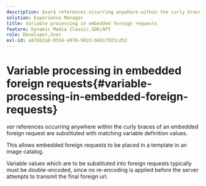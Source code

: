 ```yaml
---
description: $var$ references occurring anywhere within the curly braces of an embedded foreign request are substituted with matching variable definition values.
solution: Experience Manager
title: Variable processing in embedded foreign requests
feature: Dynamic Media Classic,SDK/API
role: Developer,User
exl-id: a87bb2a0-0554-4978-982d-b6617925cd53
---
```

# Variable processing in embedded foreign requests{#variable-processing-in-embedded-foreign-requests}

$var$ references occurring anywhere within the curly braces of an embedded foreign request are substituted with matching variable definition values.

This allows embedded foreign requests to be placed in a template in an image catalog.

Variable values which are to be substituted into foreign requests typically must be double-encoded, since no re-encoding is applied before the server attempts to transmit the final foreign url.
